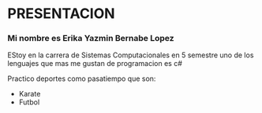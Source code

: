 # PRESENTACION
### Mi nombre es Erika Yazmin Bernabe Lopez
EStoy en la carrera de Sistemas Computacionales en 5 semestre uno de los lenguajes que mas me gustan de programacion es c#

Practico deportes como pasatiempo que son:  
* Karate
* Futbol
  